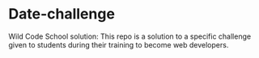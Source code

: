 # Date-challenge

Wild Code School solution: This repo is a solution to a specific challenge given to students during their training to become web developers.
